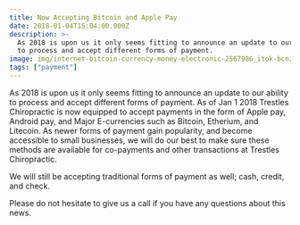 ```yaml
---
title: Now Accepting Bitcoin and Apple Pay
date: 2018-01-04T15:04:00.000Z
description: >-
  As 2018 is upon us it only seems fitting to announce an update to our ability
  to process and accept different forms of payment.
image: img/internet-bitcoin-currency-money-electronic-2567986_itok-bcnzuku1.jpg
tags: ["payment"]
---
```

As 2018 is upon us it only seems fitting to announce an update to our ability to process and accept different forms of payment. As of Jan 1 2018 Trestles Chiropractic is now equipped to accept payments in the form of Apple pay, Android pay, and Major E-currencies such as Bitcoin, Etherium, and Litecoin. As newer forms of payment gain popularity, and become accessible to small businesses, we will do our best to make sure these methods are available for co-payments and other transactions at Trestles Chiropractic.

We will still be accepting traditional forms of payment as well; cash, credit, and check.

Please do not hesitate to give us a call if you have any questions about this news.